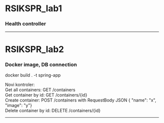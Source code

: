 # RSIKSPR_lab1

### Health controller

***

# RSIKSPR_lab2

### Docker image, DB connection

docker build . -t spring-app

Novi kontroler:  
Get all containers: GET /containers  
Get container by id: GET /containers/{id}  
Create container: POST /containers with RequestBody JSON { "name": "x", "image": "y"}  
Delete container by id: DELETE /containers/{id}

***





